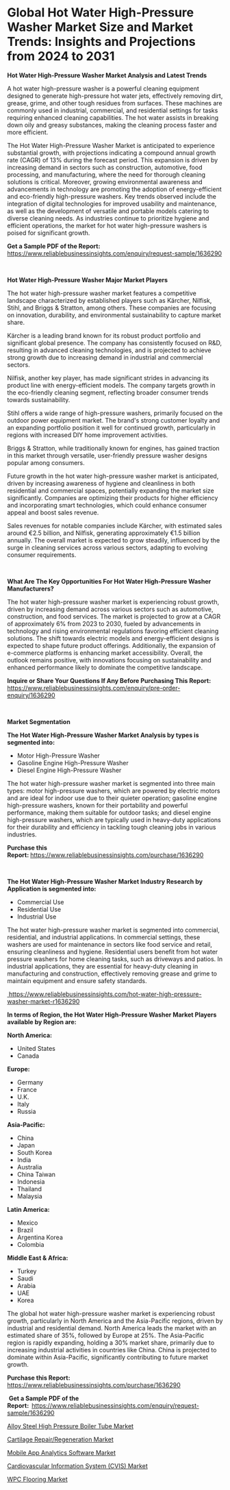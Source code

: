 <p><h1>Global Hot Water High-Pressure Washer Market Size and Market Trends: Insights and Projections from 2024 to 2031</h1></p><p><strong>Hot Water High-Pressure Washer Market Analysis and Latest Trends</strong></p>
<p><p>A hot water high-pressure washer is a powerful cleaning equipment designed to generate high-pressure hot water jets, effectively removing dirt, grease, grime, and other tough residues from surfaces. These machines are commonly used in industrial, commercial, and residential settings for tasks requiring enhanced cleaning capabilities. The hot water assists in breaking down oily and greasy substances, making the cleaning process faster and more efficient.</p><p>The Hot Water High-Pressure Washer Market is anticipated to experience substantial growth, with projections indicating a compound annual growth rate (CAGR) of 13% during the forecast period. This expansion is driven by increasing demand in sectors such as construction, automotive, food processing, and manufacturing, where the need for thorough cleaning solutions is critical. Moreover, growing environmental awareness and advancements in technology are promoting the adoption of energy-efficient and eco-friendly high-pressure washers. Key trends observed include the integration of digital technologies for improved usability and maintenance, as well as the development of versatile and portable models catering to diverse cleaning needs. As industries continue to prioritize hygiene and efficient operations, the market for hot water high-pressure washers is poised for significant growth.</p></p>
<p><strong>Get a Sample PDF of the Report:&nbsp;</strong> <a href="https://www.reliablebusinessinsights.com/enquiry/request-sample/1636290">https://www.reliablebusinessinsights.com/enquiry/request-sample/1636290</a></p>
<p>&nbsp;</p>
<p><strong>Hot Water High-Pressure Washer Major Market Players</strong></p>
<p><p>The hot water high-pressure washer market features a competitive landscape characterized by established players such as Kärcher, Nilfisk, Stihl, and Briggs & Stratton, among others. These companies are focusing on innovation, durability, and environmental sustainability to capture market share. </p><p>Kärcher is a leading brand known for its robust product portfolio and significant global presence. The company has consistently focused on R&D, resulting in advanced cleaning technologies, and is projected to achieve strong growth due to increasing demand in industrial and commercial sectors. </p><p>Nilfisk, another key player, has made significant strides in advancing its product line with energy-efficient models. The company targets growth in the eco-friendly cleaning segment, reflecting broader consumer trends towards sustainability. </p><p>Stihl offers a wide range of high-pressure washers, primarily focused on the outdoor power equipment market. The brand's strong customer loyalty and an expanding portfolio position it well for continued growth, particularly in regions with increased DIY home improvement activities. </p><p>Briggs & Stratton, while traditionally known for engines, has gained traction in this market through versatile, user-friendly pressure washer designs popular among consumers. </p><p>Future growth in the hot water high-pressure washer market is anticipated, driven by increasing awareness of hygiene and cleanliness in both residential and commercial spaces, potentially expanding the market size significantly. Companies are optimizing their products for higher efficiency and incorporating smart technologies, which could enhance consumer appeal and boost sales revenue. </p><p>Sales revenues for notable companies include Kärcher, with estimated sales around €2.5 billion, and Nilfisk, generating approximately €1.5 billion annually. The overall market is expected to grow steadily, influenced by the surge in cleaning services across various sectors, adapting to evolving consumer requirements.</p></p>
<p>&nbsp;</p>
<p><strong>What Are The Key Opportunities For Hot Water High-Pressure Washer Manufacturers?</strong></p>
<p><p>The hot water high-pressure washer market is experiencing robust growth, driven by increasing demand across various sectors such as automotive, construction, and food services. The market is projected to grow at a CAGR of approximately 6% from 2023 to 2030, fueled by advancements in technology and rising environmental regulations favoring efficient cleaning solutions. The shift towards electric models and energy-efficient designs is expected to shape future product offerings. Additionally, the expansion of e-commerce platforms is enhancing market accessibility. Overall, the outlook remains positive, with innovations focusing on sustainability and enhanced performance likely to dominate the competitive landscape.</p></p>
<p><strong>Inquire or Share Your Questions If Any Before Purchasing This Report:</strong> <a href="https://www.reliablebusinessinsights.com/enquiry/pre-order-enquiry/1636290">https://www.reliablebusinessinsights.com/enquiry/pre-order-enquiry/1636290</a></p>
<p>&nbsp;</p>
<p><strong>Market Segmentation</strong></p>
<p><strong>The Hot Water High-Pressure Washer Market Analysis by types is segmented into:</strong></p>
<p><ul><li>Motor High-Pressure Washer</li><li>Gasoline Engine High-Pressure Washer</li><li>Diesel Engine High-Pressure Washer</li></ul></p>
<p><p>The hot water high-pressure washer market is segmented into three main types: motor high-pressure washers, which are powered by electric motors and are ideal for indoor use due to their quieter operation; gasoline engine high-pressure washers, known for their portability and powerful performance, making them suitable for outdoor tasks; and diesel engine high-pressure washers, which are typically used in heavy-duty applications for their durability and efficiency in tackling tough cleaning jobs in various industries.</p></p>
<p><strong>Purchase this Report:&nbsp;</strong><a href="https://www.reliablebusinessinsights.com/purchase/1636290">https://www.reliablebusinessinsights.com/purchase/1636290</a></p>
<p>&nbsp;</p>
<p><strong>The Hot Water High-Pressure Washer Market Industry Research by Application is segmented into:</strong></p>
<p><ul><li>Commercial Use</li><li>Residential Use</li><li>Industrial Use</li></ul></p>
<p><p>The hot water high-pressure washer market is segmented into commercial, residential, and industrial applications. In commercial settings, these washers are used for maintenance in sectors like food service and retail, ensuring cleanliness and hygiene. Residential users benefit from hot water pressure washers for home cleaning tasks, such as driveways and patios. In industrial applications, they are essential for heavy-duty cleaning in manufacturing and construction, effectively removing grease and grime to maintain equipment and ensure safety standards.</p></p>
<p><a href="https://www.reliablebusinessinsights.com/hot-water-high-pressure-washer-market-r1636290">&nbsp;https://www.reliablebusinessinsights.com/hot-water-high-pressure-washer-market-r1636290</a></p>
<p><strong>In terms of Region, the Hot Water High-Pressure Washer Market Players available by Region are:</strong></p>
<p>
    <p> <strong> North America: </strong>
        <ul>
            <li>United States</li>
            <li>Canada</li>
        </ul>
        </p> 
    <p> <strong> Europe: </strong>
        <ul>
            <li>Germany</li>
            <li>France</li>
            <li>U.K.</li>
            <li>Italy</li>
            <li>Russia</li>
        </ul>
        </p> 
    <p> <strong> Asia-Pacific: </strong>
        <ul>
            <li>China</li>
            <li>Japan</li>
            <li>South Korea</li>
            <li>India</li>
            <li>Australia</li>
            <li>China Taiwan</li>
            <li>Indonesia</li>
            <li>Thailand</li>
            <li>Malaysia</li>
        </ul>
        </p> 
    <p> <strong> Latin America: </strong>
        <ul>
            <li>Mexico</li>
            <li>Brazil</li>
            <li>Argentina Korea</li>
            <li>Colombia</li>
        </ul>
        </p> 
    <p> <strong> Middle East & Africa: </strong>
        <ul>
            <li>Turkey</li>
            <li>Saudi</li>
            <li>Arabia</li>
            <li>UAE</li>
            <li>Korea</li>
        </ul>
    </p>
    </p>
<p><p>The global hot water high-pressure washer market is experiencing robust growth, particularly in North America and the Asia-Pacific regions, driven by industrial and residential demand. North America leads the market with an estimated share of 35%, followed by Europe at 25%. The Asia-Pacific region is rapidly expanding, holding a 30% market share, primarily due to increasing industrial activities in countries like China. China is projected to dominate within Asia-Pacific, significantly contributing to future market growth.</p></p>
<p><strong>Purchase this Report: </strong><a href="https://www.reliablebusinessinsights.com/purchase/1636290">https://www.reliablebusinessinsights.com/purchase/1636290</a></p>
<p>&nbsp;<strong>Get a Sample PDF of the Report:&nbsp;&nbsp;</strong><a href="https://www.reliablebusinessinsights.com/enquiry/request-sample/1636290">https://www.reliablebusinessinsights.com/enquiry/request-sample/1636290</a></p>
<p><strong></strong></p>
<p><p><a href="https://github.com/ChristianClark406/Market-Research-Report-List-1/blob/main/alloy-steel-high-pressure-boiler-tube-market.md">Alloy Steel High Pressure Boiler Tube Market</a></p><p><a href="https://medium.com/@kaiserrayhan25_16650/deep-dive-into-the-cartilage-repair-regeneration-market-itstrends-market-segmentation-and-a0779df819ef">Cartilage Repair/Regeneration Market</a></p><p><a href="https://www.linkedin.com/pulse/global-mobile-app-analytics-software-market-analysis-trends-pfcze">Mobile App Analytics Software Market</a></p><p><a href="https://medium.com/@kaiserrayhan25_16650/cardiovascular-information-system-cvis-market-insights-market-products-and-regional-analysis-b800fc02e5fd?postPublishedType=repub">Cardiovascular Information System (CVIS) Market</a></p><p><a href="https://issuu.com/reportprime-2/docs/wpc-flooring-market-size-2030.pptx_b8c4650ee872bd">WPC Flooring Market</a></p></p>